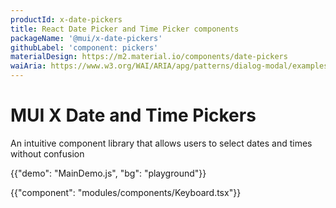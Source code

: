 ```yaml
---
productId: x-date-pickers
title: React Date Picker and Time Picker components
packageName: '@mui/x-date-pickers'
githubLabel: 'component: pickers'
materialDesign: https://m2.material.io/components/date-pickers
waiAria: https://www.w3.org/WAI/ARIA/apg/patterns/dialog-modal/examples/datepicker-dialog/
---
```


# MUI X Date and Time Pickers

<p class="description">An intuitive component library that allows users to select dates and times without confusion</p>

{{"demo": "MainDemo.js", "bg": "playground"}}

{{"component": "modules/components/Keyboard.tsx"}}
